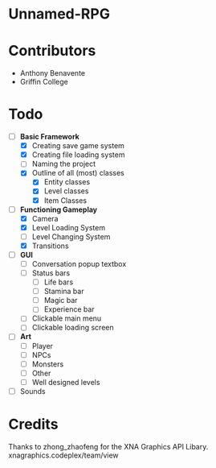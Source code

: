 Unnamed-RPG
===========


Contributors
============
- Anthony Benavente
- Griffin College

Todo
====
- [ ] __Basic Framework__
  - [X] Creating save game system
  - [X] Creating file loading system
  - [ ] Naming the project
  - [X] Outline of all (most) classes
    - [X] Entity classes
    - [X] Level classes
    - [X] Item Classes

- [ ] __Functioning Gameplay__
  - [X] Camera
  - [X] Level Loading System
  - [ ] Level Changing System
  - [X] Transitions

- [ ] __GUI__
  - [ ] Conversation popup textbox
  - [ ] Status bars
    - [ ] Life bars
    - [ ] Stamina bar
    - [ ] Magic bar
    - [ ] Experience bar
  - [ ] Clickable main menu
  - [ ] Clickable loading screen

- [ ] __Art__
  - [ ] Player
  - [ ] NPCs
  - [ ] Monsters
  - [ ] Other
  - [ ] Well designed levels
- [ ] Sounds

Credits
=======
Thanks to zhong_zhaofeng for the XNA Graphics API Libary. xnagraphics.codeplex/team/view
